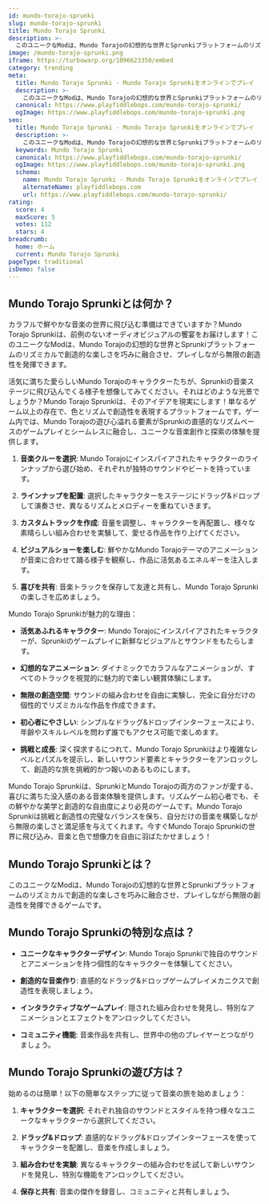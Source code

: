 ```yaml
---
id: mundo-torajo-sprunki
slug: mundo-torajo-sprunki
title: Mundo Torajo Sprunki
description: >-
  このユニークなModは、Mundo Torajoの幻想的な世界とSprunkiプラットフォームのリズミカルで創造的な楽しさを巧みに融合させ、プレイしながら無限の創造性を発揮できるゲームです。
image: /mundo-torajo-sprunki.png
iframe: https://turbowarp.org/1096623350/embed
category: trending
meta:
  title: Mundo Torajo Sprunki - Mundo Torajo Sprunkiをオンラインでプレイ
  description: >-
    このユニークなModは、Mundo Torajoの幻想的な世界とSprunkiプラットフォームのリズミカルで創造的な楽しさを巧みに融合させ、プレイしながら無限の創造性を発揮できるゲームです。
  canonical: https://www.playfiddlebops.com/mundo-torajo-sprunki/
  ogImage: https://www.playfiddlebops.com/mundo-torajo-sprunki.png
seo:
  title: Mundo Torajo Sprunki - Mundo Torajo Sprunkiをオンラインでプレイ
  description: >-
    このユニークなModは、Mundo Torajoの幻想的な世界とSprunkiプラットフォームのリズミカルで創造的な楽しさを巧みに融合させ、プレイしながら無限の創造性を発揮できるゲームです。
  keywords: Mundo Torajo Sprunki
  canonical: https://www.playfiddlebops.com/mundo-torajo-sprunki/
  ogImage: https://www.playfiddlebops.com/mundo-torajo-sprunki.png
  schema:
    name: Mundo Torajo Sprunki - Mundo Torajo Sprunkiをオンラインでプレイ
    alternateName: playfiddlebops.com
    url: https://www.playfiddlebops.com/mundo-torajo-sprunki/
rating:
  score: 4
  maxScore: 5
  votes: 112
  stars: 4
breadcrumb:
  home: ホーム
  current: Mundo Torajo Sprunki
pageType: traditional
isDemo: false
---
```


## Mundo Torajo Sprunkiとは何か？

カラフルで鮮やかな音楽の世界に飛び込む準備はできていますか？Mundo Torajo Sprunkiは、前例のないオーディオビジュアルの饗宴をお届けします！このユニークなModは、Mundo Torajoの幻想的な世界とSprunkiプラットフォームのリズミカルで創造的な楽しさを巧みに融合させ、プレイしながら無限の創造性を発揮できます。

活気に満ちた愛らしいMundo Torajoのキャラクターたちが、Sprunkiの音楽ステージに飛び込んでくる様子を想像してみてください。それはどのような光景でしょうか？Mundo Torajo Sprunkiは、そのアイデアを現実にします！単なるゲーム以上の存在で、色とリズムで創造性を表現するプラットフォームです。ゲーム内では、Mundo Torajoの遊び心溢れる要素がSprunkiの直感的なリズムベースのゲームプレイとシームレスに融合し、ユニークな音楽創作と探索の体験を提供します。

1. **音楽クルーを選択**: Mundo Torajoにインスパイアされたキャラクターのラインナップから選び始め、それぞれが独特のサウンドやビートを持っています。

1. **ラインナップを配置**: 選択したキャラクターをステージにドラッグ&ドロップして演奏させ、異なるリズムとメロディーを重ねていきます。

1. **カスタムトラックを作成**: 音量を調整し、キャラクターを再配置し、様々な素晴らしい組み合わせを実験して、愛せる作品を作り上げてください。

1. **ビジュアルショーを楽しむ**: 鮮やかなMundo Torajoテーマのアニメーションが音楽に合わせて踊る様子を観察し、作品に活気あるエネルギーを注入します。

1. **喜びを共有**: 音楽トラックを保存して友達と共有し、Mundo Torajo Sprunkiの楽しさを広めましょう。

Mundo Torajo Sprunkiが魅力的な理由：

- **活気あふれるキャラクター**: Mundo Torajoにインスパイアされたキャラクターが、Sprunkiのゲームプレイに新鮮なビジュアルとサウンドをもたらします。

- **幻想的なアニメーション**: ダイナミックでカラフルなアニメーションが、すべてのトラックを視覚的に魅力的で楽しい観賞体験にします。

- **無限の創造空間**: サウンドの組み合わせを自由に実験し、完全に自分だけの個性的でリズミカルな作品を作成できます。

- **初心者にやさしい**: シンプルなドラッグ&ドロップインターフェースにより、年齢やスキルレベルを問わず誰でもアクセス可能で楽しめます。

- **挑戦と成長**: 深く探求するにつれて、Mundo Torajo Sprunkiはより複雑なレベルとパズルを提示し、新しいサウンド要素とキャラクターをアンロックして、創造的な旅を挑戦的かつ報いのあるものにします。

Mundo Torajo Sprunkiは、SprunkiとMundo Torajoの両方のファンが愛する、喜びに満ちた没入感のある音楽体験を提供します。リズムゲーム初心者でも、その鮮やかな美学と創造的な自由度により必見のゲームです。Mundo Torajo Sprunkiは挑戦と創造性の完璧なバランスを保ち、自分だけの音楽を構築しながら無限の楽しさと満足感を与えてくれます。今すぐMundo Torajo Sprunkiの世界に飛び込み、音楽と色で想像力を自由に羽ばたかせましょう！

## Mundo Torajo Sprunkiとは？

このユニークなModは、Mundo Torajoの幻想的な世界とSprunkiプラットフォームのリズミカルで創造的な楽しさを巧みに融合させ、プレイしながら無限の創造性を発揮できるゲームです。

## Mundo Torajo Sprunkiの特別な点は？

- **ユニークなキャラクターデザイン**: Mundo Torajo Sprunkiで独自のサウンドとアニメーションを持つ個性的なキャラクターを体験してください。

- **創造的な音楽作り**: 直感的なドラッグ&ドロップゲームプレイメカニクスで創造性を表現しましょう。

- **インタラクティブなゲームプレイ**: 隠された組み合わせを発見し、特別なアニメーションとエフェクトをアンロックしてください。

- **コミュニティ機能**: 音楽作品を共有し、世界中の他のプレイヤーとつながりましょう。

## Mundo Torajo Sprunkiの遊び方は？

始めるのは簡単！以下の簡単なステップに従って音楽の旅を始めましょう：

1. **キャラクターを選択**: それぞれ独自のサウンドとスタイルを持つ様々なユニークなキャラクターから選択してください。

1. **ドラッグ&ドロップ**: 直感的なドラッグ&ドロップインターフェースを使ってキャラクターを配置し、音楽を作成しましょう。

1. **組み合わせを実験**: 異なるキャラクターの組み合わせを試して新しいサウンドを発見し、特別な機能をアンロックしてください。

1. **保存と共有**: 音楽の傑作を録音し、コミュニティと共有しましょう。